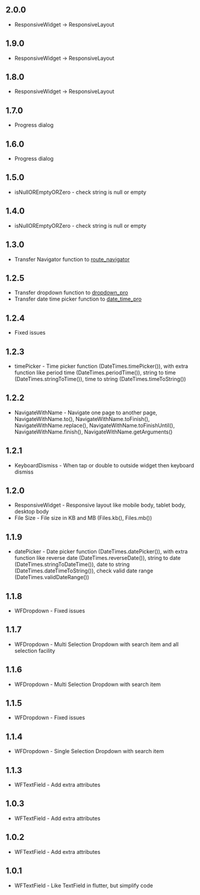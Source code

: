 ## 2.0.0

* ResponsiveWidget -> ResponsiveLayout

## 1.9.0

* ResponsiveWidget -> ResponsiveLayout

## 1.8.0

* ResponsiveWidget -> ResponsiveLayout

## 1.7.0

* Progress dialog

## 1.6.0

* Progress dialog

## 1.5.0

* isNullOREmptyORZero - check string is null or empty

## 1.4.0

* isNullOREmptyORZero - check string is null or empty

## 1.3.0

* Transfer Navigator function to [route_navigator](https://pub.dev/packages/route_navigator)

## 1.2.5

* Transfer dropdown function to [dropdown_pro](https://pub.dev/packages/dropdown_pro)
* Transfer date time picker function to [date_time_pro](https://pub.dev/packages/date_time_pro)

## 1.2.4

* Fixed issues

## 1.2.3

* timePicker - Time picker function (DateTimes.timePicker()), with extra function like period time (DateTimes.periodTime()), string to time (DateTimes.stringToTime()), time to string (DateTimes.timeToString())

## 1.2.2

* NavigateWithName - Navigate one page to another page, NavigateWithName.to(), NavigateWithName.toFinish(), NavigateWithName.replace(), NavigateWithName.toFinishUntil(), NavigateWithName.finish(), NavigateWithName.getArguments()

## 1.2.1

* KeyboardDismiss - When tap or double to outside widget then keyboard dismiss

## 1.2.0

* ResponsiveWidget - Responsive layout like mobile body, tablet body, desktop body
* File Size - File size in KB and MB (Files.kb(), Files.mb())

## 1.1.9

* datePicker - Date picker function (DateTimes.datePicker()), with extra function like reverse date (DateTimes.reverseDate()), string to date (DateTimes.stringToDateTime()), date to string (DateTimes.dateTimeToString()), check valid date range (DateTimes.validDateRange())

## 1.1.8

* WFDropdown - Fixed issues

## 1.1.7

* WFDropdown - Multi Selection Dropdown with search item and all selection facility

## 1.1.6

* WFDropdown - Multi Selection Dropdown with search item

## 1.1.5

* WFDropdown - Fixed issues

## 1.1.4

* WFDropdown - Single Selection Dropdown with search item

## 1.1.3

* WFTextField - Add extra attributes

## 1.0.3

* WFTextField - Add extra attributes

## 1.0.2

* WFTextField - Add extra attributes

## 1.0.1

* WFTextField - Like TextField in flutter, but simplify code

